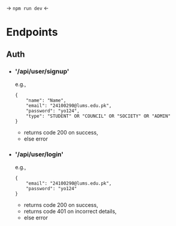 -> `npm run dev` <-

# Endpoints

## Auth

-   ### '/api/user/signup'
    e.g.,
    ```
    {
        "name": "Name",
        "email": "24100290@lums.edu.pk",
        "password": "yo124",
        "type": "STUDENT" OR "COUNCIL" OR "SOCIETY" OR "ADMIN"
    }
    ```
    -   returns code 200 on success,
    -   else error
-   ### '/api/user/login'
    e.g.,
    ```
    {
        "email": "24100290@lums.edu.pk",
        "password": "yo124"
    }
    ```
    -   returns code 200 on success,
    -   returns code 401 on incorrect details,
    -   else error
